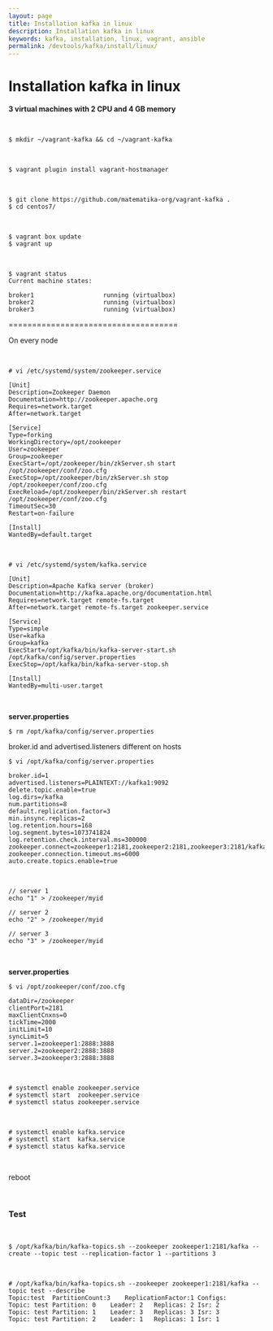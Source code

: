 ```yaml
---
layout: page
title: Installation kafka in linux
description: Installation kafka in linux
keywords: kafka, installation, linux, vagrant, ansible
permalink: /devtools/kafka/install/linux/
---
```



# Installation kafka in linux

**3 virtual machines with 2 CPU and 4 GB memory**

<br/>

    $ mkdir ~/vagrant-kafka && cd ~/vagrant-kafka

<br/>

    $ vagrant plugin install vagrant-hostmanager

<br/>

    $ git clone https://github.com/matematika-org/vagrant-kafka .
    $ cd centos7/

<br/>

    $ vagrant box update
    $ vagrant up

<br/>

    $ vagrant status
    Current machine states:

    broker1                   running (virtualbox)
    broker2                   running (virtualbox)
    broker3                   running (virtualbox)



====================================

On every node

<br/>

    # vi /etc/systemd/system/zookeeper.service


```
[Unit]
Description=Zookeeper Daemon
Documentation=http://zookeeper.apache.org
Requires=network.target
After=network.target

[Service]    
Type=forking
WorkingDirectory=/opt/zookeeper
User=zookeeper
Group=zookeeper
ExecStart=/opt/zookeeper/bin/zkServer.sh start /opt/zookeeper/conf/zoo.cfg
ExecStop=/opt/zookeeper/bin/zkServer.sh stop /opt/zookeeper/conf/zoo.cfg
ExecReload=/opt/zookeeper/bin/zkServer.sh restart /opt/zookeeper/conf/zoo.cfg
TimeoutSec=30
Restart=on-failure

[Install]
WantedBy=default.target
```


<br/>

    # vi /etc/systemd/system/kafka.service


```
[Unit]
Description=Apache Kafka server (broker)
Documentation=http://kafka.apache.org/documentation.html
Requires=network.target remote-fs.target
After=network.target remote-fs.target zookeeper.service

[Service]
Type=simple
User=kafka
Group=kafka
ExecStart=/opt/kafka/bin/kafka-server-start.sh /opt/kafka/config/server.properties
ExecStop=/opt/kafka/bin/kafka-server-stop.sh

[Install]
WantedBy=multi-user.target
```



<br/>

**server.properties**

    $ rm /opt/kafka/config/server.properties

broker.id and advertised.listeners different on hosts

    $ vi /opt/kafka/config/server.properties

```
broker.id=1
advertised.listeners=PLAINTEXT://kafka1:9092
delete.topic.enable=true
log.dirs=/kafka
num.partitions=8
default.replication.factor=3
min.insync.replicas=2
log.retention.hours=168
log.segment.bytes=1073741824
log.retention.check.interval.ms=300000
zookeeper.connect=zookeeper1:2181,zookeeper2:2181,zookeeper3:2181/kafka
zookeeper.connection.timeout.ms=6000
auto.create.topics.enable=true

```


<br/>

    // server 1
    echo "1" > /zookeeper/myid

    // server 2
    echo "2" > /zookeeper/myid

    // server 3
    echo "3" > /zookeeper/myid

<br/>

**server.properties**

    $ vi /opt/zookeeper/conf/zoo.cfg

```
dataDir=/zookeeper
clientPort=2181
maxClientCnxns=0
tickTime=2000
initLimit=10
syncLimit=5
server.1=zookeeper1:2888:3888
server.2=zookeeper2:2888:3888
server.3=zookeeper3:2888:3888

```

<br/>

    # systemctl enable zookeeper.service
    # systemctl start  zookeeper.service
    # systemctl status zookeeper.service


<br/>

    # systemctl enable kafka.service
    # systemctl start  kafka.service
    # systemctl status kafka.service

<br/>

reboot

<br/>

### Test

 <br/>

    $ /opt/kafka/bin/kafka-topics.sh --zookeeper zookeeper1:2181/kafka --create --topic test --replication-factor 1 --partitions 3

 <br/>
    
    # /opt/kafka/bin/kafka-topics.sh --zookeeper zookeeper1:2181/kafka --topic test --describe
    Topic:test	PartitionCount:3	ReplicationFactor:1	Configs:
	Topic: test	Partition: 0	Leader: 2	Replicas: 2	Isr: 2
	Topic: test	Partition: 1	Leader: 3	Replicas: 3	Isr: 3
	Topic: test	Partition: 2	Leader: 1	Replicas: 1	Isr: 1
